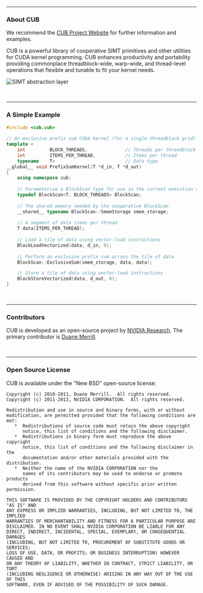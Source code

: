 <hr>
<h3>About CUB</h3>

We recommend the [CUB Project Website](http://nvlabs.github.com/CUB) for further information and examples.

CUB is a powerful library of cooperative SIMT primitives and other utilities for CUDA kernel programming. 
CUB enhances productivity and portability providing commonplace threadblock-wide, warp-wide, and
thread-level operations that flexible and tunable to fit your kernel needs.

![SIMT abstraction layer](http://nvlabs.github.com/CUB/simt_abstraction.png)

<br><hr>
<h3>A Simple Example</h3>

```C++
#include <cub.cuh>
 
// An exclusive prefix sum CUDA kernel (for a single-threadblock grid)
template <
    int         BLOCK_THREADS,              // Threads per threadblock
    int         ITEMS_PER_THREAD,           // Items per thread
    typename    T>                          // Data type
__global__ void PrefixSumKernel(T *d_in, T *d_out)
{
    using namespace cub;
 
    // Parameterize a BlockScan type for use in the current execution context
    typedef BlockScan<T, BLOCK_THREADS> BlockScan;
 
    // The shared memory needed by the cooperative BlockScan
    __shared__ typename BlockScan::SmemStorage smem_storage;
 
    // A segment of data items per thread
    T data[ITEMS_PER_THREAD];
 
    // Load a tile of data using vector-load instructions
    BlockLoadVectorized(data, d_in, 0);
 
    // Perform an exclusive prefix sum across the tile of data
    BlockScan::ExclusiveSum(smem_storage, data, data);

    // Store a tile of data using vector-load instructions
    BlockStoreVectorized(data, d_out, 0);
}
```

<br><hr>
<h3>Contributors</h3>

CUB is developed as an open-source project by [NVIDIA Research](http://research.nvidia.com).  The primary contributor is [Duane Merrill](http://github.com/dumerrill).

<br><hr>
<h3>Open Source License</h3>

CUB is available under the "New BSD" open-source license:

```
Copyright (c) 2010-2011, Duane Merrill.  All rights reserved.
Copyright (c) 2011-2013, NVIDIA CORPORATION.  All rights reserved.

Redistribution and use in source and binary forms, with or without
modification, are permitted provided that the following conditions are met:
   *  Redistributions of source code must retain the above copyright
      notice, this list of conditions and the following disclaimer.
   *  Redistributions in binary form must reproduce the above copyright
      notice, this list of conditions and the following disclaimer in the
      documentation and/or other materials provided with the distribution.
   *  Neither the name of the NVIDIA CORPORATION nor the
      names of its contributors may be used to endorse or promote products
      derived from this software without specific prior written permission.

THIS SOFTWARE IS PROVIDED BY THE COPYRIGHT HOLDERS AND CONTRIBUTORS "AS IS" AND
ANY EXPRESS OR IMPLIED WARRANTIES, INCLUDING, BUT NOT LIMITED TO, THE IMPLIED
WARRANTIES OF MERCHANTABILITY AND FITNESS FOR A PARTICULAR PURPOSE ARE
DISCLAIMED. IN NO EVENT SHALL NVIDIA CORPORATION BE LIABLE FOR ANY
DIRECT, INDIRECT, INCIDENTAL, SPECIAL, EXEMPLARY, OR CONSEQUENTIAL DAMAGES
(INCLUDING, BUT NOT LIMITED TO, PROCUREMENT OF SUBSTITUTE GOODS OR SERVICES;
LOSS OF USE, DATA, OR PROFITS; OR BUSINESS INTERRUPTION) HOWEVER CAUSED AND
ON ANY THEORY OF LIABILITY, WHETHER IN CONTRACT, STRICT LIABILITY, OR TORT
(INCLUDING NEGLIGENCE OR OTHERWISE) ARISING IN ANY WAY OUT OF THE USE OF THIS
SOFTWARE, EVEN IF ADVISED OF THE POSSIBILITY OF SUCH DAMAGE.
```
